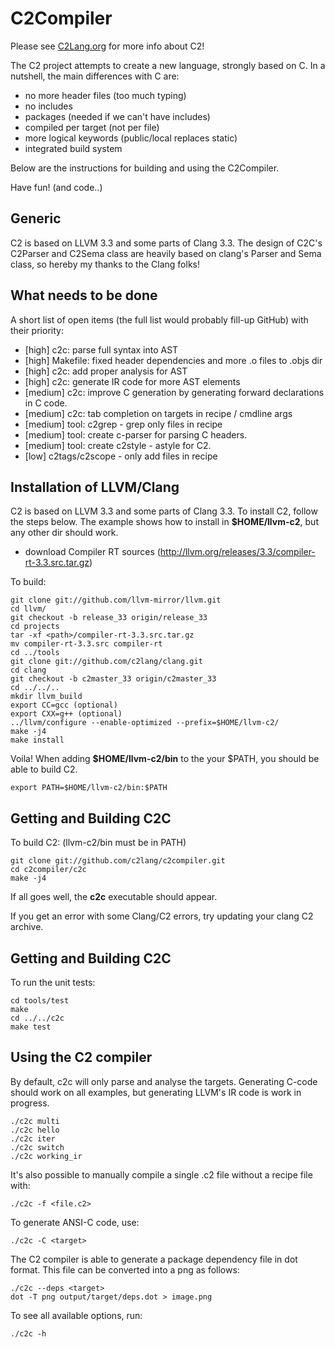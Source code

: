 # C2Compiler

Please see [C2Lang.org](http://c2lang.org) for more info about C2!

The C2 project attempts to create a new language, strongly based on C.
In a nutshell, the main differences with C are:
* no more header files (too much typing)
* no includes
* packages (needed if we can't have includes)
* compiled per target (not per file)
* more logical keywords (public/local replaces static)
* integrated build system

Below are the instructions for building and using the C2Compiler.

Have fun! (and code..)


## Generic
C2 is based on LLVM 3.3 and some parts of Clang 3.3. The design of C2C's
C2Parser and C2Sema class are heavily based on clang's Parser and Sema class,
so hereby my thanks to the Clang folks!


## What needs to be done
A short list of open items (the full list would probably fill-up GitHub) with
their priority:
* [high] c2c: parse full syntax into AST
* [high] Makefile: fixed header dependencies and more .o files to .objs dir
* [high] c2c: add proper analysis for AST
* [high] c2c: generate IR code for more AST elements
* [medium] c2c: improve C generation by generating forward declarations in C code.
* [medium] c2c: tab completion on targets in recipe / cmdline args
* [medium] tool: c2grep - grep only files in recipe
* [medium] tool: create c-parser for parsing C headers.
* [medium] tool: create c2style - astyle for C2.
* [low] c2tags/c2scope - only add files in recipe


## Installation of LLVM/Clang
C2 is based on LLVM 3.3 and some parts of Clang 3.3.
To install C2, follow the steps below. The example shows
how to install in **$HOME/llvm-c2**, but any other dir should work.

* download Compiler RT sources (http://llvm.org/releases/3.3/compiler-rt-3.3.src.tar.gz)

To build:
```
git clone git://github.com/llvm-mirror/llvm.git
cd llvm/
git checkout -b release_33 origin/release_33
cd projects
tar -xf <path>/compiler-rt-3.3.src.tar.gz
mv compiler-rt-3.3.src compiler-rt
cd ../tools
git clone git://github.com/c2lang/clang.git
cd clang
git checkout -b c2master_33 origin/c2master_33
cd ../../..
mkdir llvm_build
export CC=gcc (optional)
export CXX=g++ (optional)
../llvm/configure --enable-optimized --prefix=$HOME/llvm-c2/
make -j4
make install
```

Voila! When adding **$HOME/llvm-c2/bin** to the your $PATH, you should be able
to build C2.
```
export PATH=$HOME/llvm-c2/bin:$PATH
```

## Getting and Building C2C
To build C2: (llvm-c2/bin must be in PATH)
```
git clone git://github.com/c2lang/c2compiler.git
cd c2compiler/c2c
make -j4
```
If all goes well, the **c2c** executable should appear.

If you get an error with some Clang/C2 errors, try updating your clang C2 archive.

## Getting and Building C2C
To run the unit tests:
```
cd tools/test
make
cd ../../c2c
make test
```

## Using the C2 compiler
By default, c2c will only parse and analyse the targets. Generating C-code
should work on all examples, but generating LLVM's IR code is work in
progress.
```
./c2c multi
./c2c hello
./c2c iter
./c2c switch
./c2c working_ir
```

It's also possible to manually compile a single .c2 file without a recipe
file with:
```
./c2c -f <file.c2>
```

To generate ANSI-C code, use:
```
./c2c -C <target>
```

The C2 compiler is able to generate a package dependency file in dot format. This
file can be converted into a png as follows:
```
./c2c --deps <target>
dot -T png output/target/deps.dot > image.png
```

To see all available options, run:
```
./c2c -h
```

